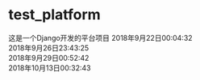 # test_platform
这是一个Django开发的平台项目
2018年9月22日00:04:32<br>
2018年9月26日23:43:25<br>
2018年9月29日00:52:42<br>
2018年10月13日00:32:43<br>
